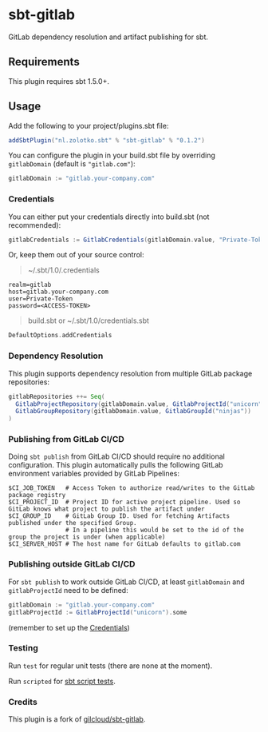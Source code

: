 # sbt-gitlab

GitLab dependency resolution and artifact publishing for sbt.

## Requirements

This plugin requires sbt 1.5.0+.

## Usage

Add the following to your project/plugins.sbt file:

```scala
addSbtPlugin("nl.zolotko.sbt" % "sbt-gitlab" % "0.1.2")
```

You can configure the plugin in your build.sbt file by overriding `gitlabDomain` (default is `"gitlab.com"`):

```scala
gitlabDomain := "gitlab.your-company.com"
```

### Credentials

You can either put your credentials directly into build.sbt (not recommended):

```scala
gitlabCredentials := GitlabCredentials(gitlabDomain.value, "Private-Token", "<ACCESS-TOKEN>").some
```

Or, keep them out of your source control:

> ~/.sbt/1.0/.credentials

```.credentials
realm=gitlab
host=gitlab.your-company.com
user=Private-Token
password=<ACCESS-TOKEN>
```

> build.sbt or ~/.sbt/1.0/credentials.sbt

```scala 
DefaultOptions.addCredentials
```

### Dependency Resolution

This plugin supports dependency resolution from multiple GitLab package repositories:

```sbt
gitlabRepositories ++= Seq(
  GitlabProjectRepository(gitlabDomain.value, GitlabProjectId("unicorn")),
  GitlabGroupRepository(gitlabDomain.value, GitlabGroupId("ninjas"))
)
```

### Publishing from GitLab CI/CD

Doing `sbt publish` from GitLab CI/CD should require no additional configuration.
This plugin automatically pulls the following GitLab environment variables provided by GitLab Pipelines:

```shell
$CI_JOB_TOKEN   # Access Token to authorize read/writes to the GitLab package registry
$CI_PROJECT_ID  # Project ID for active project pipeline. Used so GitLab knows what project to publish the artifact under
$CI_GROUP_ID    # GitLab Group ID. Used for fetching Artifacts published under the specified Group. 
                # In a pipeline this would be set to the id of the group the project is under (when applicable)
$CI_SERVER_HOST # The host name for GitLab defaults to gitlab.com
```

### Publishing outside GitLab CI/CD

For `sbt publish` to work outside GitLab CI/CD, at least `gitlabDomain` and `gitlabProjectId` need to be defined:

```sbt
gitlabDomain := "gitlab.your-company.com"
gitlabProjectId := GitlabProjectId("unicorn").some
```

(remember to set up the [Credentials](#Credentials))

### Testing

Run `test` for regular unit tests (there are none at the moment).

Run `scripted` for [sbt script tests](http://www.scala-sbt.org/1.x/docs/Testing-sbt-plugins.html).

### Credits

This plugin is a fork of [gilcloud/sbt-gitlab](https://github.com/gilcloud/sbt-gitlab).
